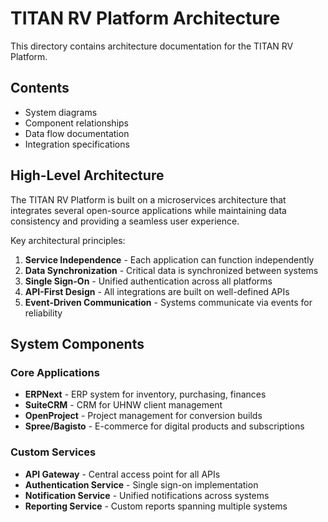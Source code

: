 # TITAN RV Platform Architecture

This directory contains architecture documentation for the TITAN RV Platform.

## Contents

- System diagrams
- Component relationships
- Data flow documentation
- Integration specifications

## High-Level Architecture

The TITAN RV Platform is built on a microservices architecture that integrates several open-source applications while maintaining data consistency and providing a seamless user experience.

Key architectural principles:

1. **Service Independence** - Each application can function independently
2. **Data Synchronization** - Critical data is synchronized between systems
3. **Single Sign-On** - Unified authentication across all platforms
4. **API-First Design** - All integrations are built on well-defined APIs
5. **Event-Driven Communication** - Systems communicate via events for reliability

## System Components

### Core Applications

- **ERPNext** - ERP system for inventory, purchasing, finances
- **SuiteCRM** - CRM for UHNW client management
- **OpenProject** - Project management for conversion builds
- **Spree/Bagisto** - E-commerce for digital products and subscriptions

### Custom Services

- **API Gateway** - Central access point for all APIs
- **Authentication Service** - Single sign-on implementation
- **Notification Service** - Unified notifications across systems
- **Reporting Service** - Custom reports spanning multiple systems